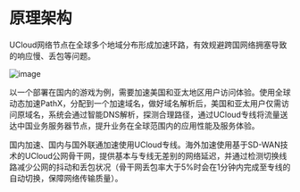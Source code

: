 # 原理架构

UCloud网络节点在全球多个地域分布形成加速环路，有效规避跨国网络拥塞导致的响应慢、丢包等问题。

![image](/images/pathx_image001.png)

以一个部署在国内的游戏为例，需要加速美国和亚太地区用户访问体验。使用全球动态加速PathX，分配到一个加速域名，做好域名解析后，美国和亚太用户仅需访问原域名，系统会通过智能DNS解析，探测合理路径，通过UCloud专线将流量送达中国业务服务器节点，提升业务在全球范围内的应用性能及服务体验。

国内加速、国内与国外联通加速使用UCloud专线。海外加速使用基于SD-WAN技术的UCloud公⽹⻣干网，提供基本与专线无差别的网络延迟，并通过检测切换线路减少公网的抖动和丢包状况（骨干网丢包率大于5%时会在1分钟内完成⾄专线的⾃动切换，保障⽹络传输质量）。


